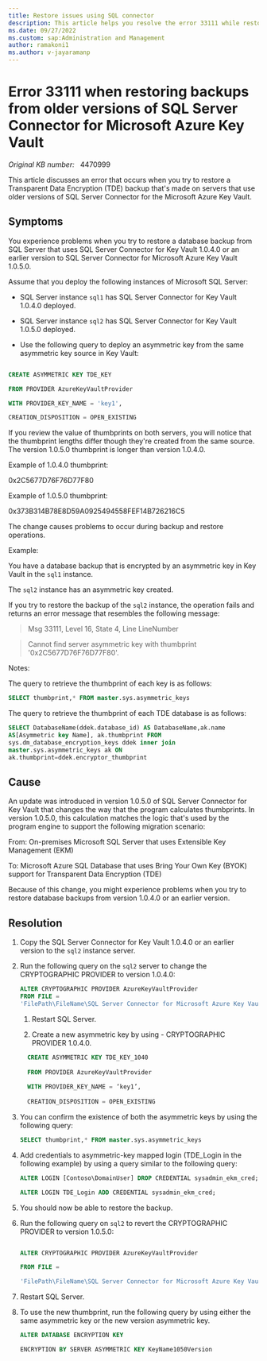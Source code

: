 ```yaml
---
title: Restore issues using SQL connector
description: This article helps you resolve the error 33111 while restoring backups from the previous versions of SQL Server
ms.date: 09/27/2022
ms.custom: sap:Administration and Management
author: ramakoni1
ms.author: v-jayaramanp
---
```


# Error 33111 when restoring backups from older versions of SQL Server Connector for Microsoft Azure Key Vault

_Original KB number:_ &nbsp;  4470999

This article discusses an error that  occurs when you try to restore a Transparent Data Encryption (TDE) backup that's made on servers that use older versions of SQL Server Connector for the Microsoft Azure Key Vault.

## Symptoms

You experience problems when you try to restore a database backup from SQL Server that uses SQL Server Connector for Key Vault 1.0.4.0 or an earlier version to SQL Server Connector for Microsoft Azure Key Vault 1.0.5.0.

Assume that you deploy the following instances of Microsoft SQL Server:

- SQL Server instance `sql1` has SQL Server Connector for Key Vault 1.0.4.0 deployed.

- SQL Server instance `sql2` has SQL Server Connector for Key Vault 1.0.5.0 deployed.

- Use the following query to deploy an asymmetric key from the same asymmetric key source in Key Vault:

```sql

CREATE ASYMMETRIC KEY TDE_KEY 

FROM PROVIDER AzureKeyVaultProvider 

WITH PROVIDER_KEY_NAME = 'key1', 

CREATION_DISPOSITION = OPEN_EXISTING

```

If you review the value of thumbprints on both servers, you will notice that the thumbprint lengths differ though they're created from the same source. The version 1.0.5.0 thumbprint is longer than version 1.0.4.0.

Example of 1.0.4.0 thumbprint:

0x2C5677D76F76D77F80

Example of 1.0.5.0 thumbprint:

0x373B314B78E8D59A0925494558FEF14B726216C5

The change causes problems to occur during backup and restore operations.

Example:

You have a database backup that is encrypted by an asymmetric key in Key Vault in the `sql1` instance.

The `sql2` instance has an asymmetric key created.

If you try to restore the backup of the `sql2` instance, the operation fails and returns an error message that resembles the following message:

> Msg 33111, Level 16, State 4, Line LineNumber

> Cannot find server asymmetric key with thumbprint '0x2C5677D76F76D77F80'.

Notes:

The query to retrieve the thumbprint of each key is as follows:

```sql
SELECT thumbprint,* FROM master.sys.asymmetric_keys
```

The query to retrieve the thumbprint of each TDE database is as follows:

```sql
SELECT DatabaseName(ddek.database_id) AS DatabaseName,ak.name
AS[Asymmetric key Name], ak.thumbprint FROM
sys.dm_database_encryption_keys ddek inner join
master.sys.asymmetric_keys ak ON
ak.thumbprint=ddek.encryptor_thumbprint
```

## Cause

An update was introduced in version 1.0.5.0 of SQL Server Connector for Key Vault that changes the way that the program calculates thumbprints. In version 1.0.5.0, this calculation matches the logic that's used by the program engine to support the following migration scenario:

From: On-premises Microsoft SQL Server that uses Extensible Key Management (EKM)

To: Microsoft Azure SQL Database that uses Bring Your Own Key (BYOK) support for Transparent Data Encryption (TDE)

Because of this change, you might experience problems when you try to restore database backups from version 1.0.4.0 or an earlier version.

## Resolution

1. Copy the SQL Server Connector for Key Vault 1.0.4.0 or an earlier version to the `sql2` instance server.

1. Run the following query on the `sql2` server to change the CRYPTOGRAPHIC PROVIDER to version 1.0.4.0:

     ```sql
     ALTER CRYPTOGRAPHIC PROVIDER AzureKeyVaultProvider
     FROM FILE =
     'FilePath\FileName\SQL Server Connector for Microsoft Azure Key Vault\1.0.4.0\Microsoft.AzureKeyVaultService.EKM.dll'
    ```

   1. Restart SQL Server.

   1. Create a new asymmetric key by using - CRYPTOGRAPHIC PROVIDER 1.0.4.0.

     ```sql
       CREATE ASYMMETRIC KEY TDE_KEY_1040 
        
       FROM PROVIDER AzureKeyVaultProvider 
        
       WITH PROVIDER_KEY_NAME = ‘key1’, 
        
       CREATION_DISPOSITION = OPEN_EXISTING
    ```

1. You can confirm the existence of both the asymmetric keys by using the following query:

    ```sql
    SELECT thumbprint,* FROM master.sys.asymmetric_keys
    ```

1. Add credentials to asymmetric-key mapped login (TDE_Login in the following example) by using a query similar to the following query:

    ```sql
    ALTER LOGIN [Contoso\DomainUser] DROP CREDENTIAL sysadmin_ekm_cred; 
    
    ALTER LOGIN TDE_Login ADD CREDENTIAL sysadmin_ekm_cred;
    ```

1. You should now be able to restore the backup.

1. Run the following query on `sql2` to revert the CRYPTOGRAPHIC PROVIDER to version 1.0.5.0:

    ```sql
    
    ALTER CRYPTOGRAPHIC PROVIDER AzureKeyVaultProvider 
    
    FROM FILE =
    
    'FilePath\FileName\SQL Server Connector for Microsoft Azure Key Vault\1.0.5.0\Microsoft.AzureKeyVaultService.EKM.dll'
    
    ```

1. Restart SQL Server.

1. To  use the new thumbprint, run the following query by using either the same asymmetric key or the new version asymmetric key.

    ```sql
    ALTER DATABASE ENCRYPTION KEY
    
    ENCRYPTION BY SERVER ASYMMETRIC KEY KeyName1050Version
    ```
